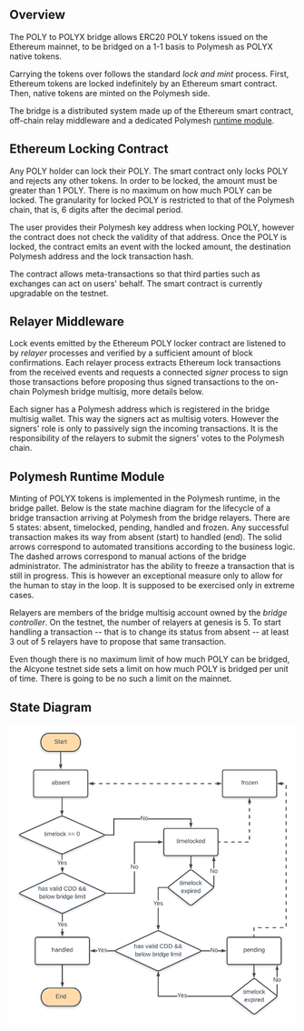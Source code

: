 ## Overview

The POLY to POLYX bridge allows ERC20 POLY tokens issued on the Ethereum mainnet, to be bridged on a 1-1 basis to Polymesh as POLYX native tokens.

Carrying the tokens over follows the standard *lock and mint* process. First, Ethereum tokens are locked indefinitely by an Ethereum smart contract. Then, native tokens are minted on the Polymesh side.

The bridge is a distributed system made up of the Ethereum smart contract, off-chain relay middleware and a dedicated Polymesh [runtime module](https://docs.polymesh.live/polymesh_runtime_common/bridge/index.html).

## Ethereum Locking Contract

Any POLY holder can lock their POLY. The smart contract only locks POLY and rejects any other tokens. In order to be locked, the amount must be greater than 1 POLY. There is no maximum on how much POLY can be locked. The granularity for locked POLY is restricted to that of the Polymesh chain, that is, 6 digits after the decimal period.

The user provides their Polymesh key address when locking POLY, however the contract does not check the validity of that address. Once the POLY is locked, the contract emits an event with the locked amount, the destination Polymesh address and the lock transaction hash.

The contract allows meta-transactions so that third parties such as exchanges can act on users' behalf. The smart contract is currently upgradable on the testnet.

## Relayer Middleware

Lock events emitted by the Ethereum POLY locker contract are listened to by *relayer* processes and verified by a sufficient amount of block confirmations. Each relayer process extracts Ethereum lock transactions from the received events and requests a connected *signer* process to sign those transactions before proposing thus signed transactions to the on-chain Polymesh bridge multisig, more details below.

Each signer has a Polymesh address which is registered in the bridge multisig wallet. This way the signers act as multisig voters. However the signers' role is only to passively sign the incoming transactions. It is the responsibility of the relayers to submit the signers' votes to the Polymesh chain.

## Polymesh Runtime Module

Minting of POLYX tokens is implemented in the Polymesh runtime, in the bridge pallet. Below is the state machine diagram for the lifecycle of a bridge transaction arriving at Polymesh from the bridge relayers. There are 5 states: absent, timelocked, pending, handled and frozen. Any successful transaction makes its way from absent (start) to handled (end). The solid arrows correspond to automated transitions according to the business logic. The dashed arrows correspond to manual actions of the bridge administrator. The administrator has the ability to freeze a transaction that is still in progress. This is however an exceptional measure only to allow for the human to stay in the loop. It is supposed to be exercised only in extreme cases.

Relayers are members of the bridge multisig account owned by the *bridge controller*. On the testnet, the number of relayers at genesis is 5. To start handling a transaction -- that is to change its status from absent -- at least 3 out of 5 relayers have to propose that same transaction.

Even though there is no maximum limit of how much POLY can be bridged, the Alcyone testnet side sets a limit on how much POLY is bridged per unit of time. There is going to be no such a limit on the mainnet.

## State Diagram

![State Diagram](images/Bridge.png)